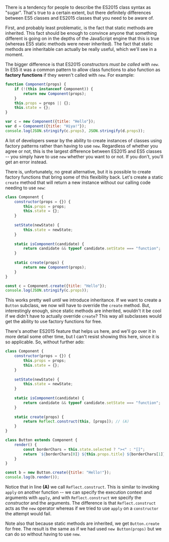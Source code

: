 There is a tendency for people to describe the ES2015 class syntax as "sugar". That's true to a certain extent, but there definitely differences between ES5 classes and ES2015 classes that you need to be aware of.

First, and probably least problematic, is the fact that static methods are inherited. This fact should be enough to convince anyone that something different is going on in the depths of the JavaScript engine that this is true (whereas ES5 static methods were never inherited). The fact that static methods are inheritable can actually be really useful, which we'll see in a moment.

The bigger difference is that ES2015 constructors _must be called with `new`_. In ES5 it was a common pattern to allow class functions to also function as **factory functions** if they weren't called with `new`. For example:

```javascript runnable
function Component(props) {
    if (!(this instanceof Component)) {
        return new Component(props);
    }
    this.props = props || {};
    this.state = {};
}

var c = new Component({title: "Hello"});
var d = Component({title: "Hiya!"});
console.log(JSON.stringify(c.props), JSON.stringify(d.props));
```

A lot of developers swear by the ability to create instances of classes using factory patterns rather than having to use `new`. Regardless of whether you agree or not, this is the largest difference between ES2015 and ES5 classes -- you simply have to use `new` whether you want to or not. If you don't, you'll get an error instead.

There is, unfortunately, no great alternative, but it is possible to create factory functions that bring some of this flexibility back. Let's create a static `create` method that will return a new instance without our calling code needing to use `new`:

```javascript runnable
class Component {
    constructor(props = {}) {
        this.props = props;
        this.state = {};
    }
    
    setState(newState) {
        this.state = newState;
    }
    
    static isComponent(candidate) {
        return candidate && typeof candidate.setState === "function";
    }
    
    static create(props) {
        return new Component(props);
    }
}

const c = Component.create({title: "Hello"});
console.log(JSON.stringify(c.props));
```

This works pretty well _until_ we introduce inheritance. If we want to create a `Button` subclass, we now will have to override the `create` method. But, interestingly enough, since static methods are inherited, wouldn't it be cool if we didn't have to actually override `create`? This way all subclasses would get the ability to use factory functions for free.

There's another ES2015 feature that helps us here, and we'll go over it in more detail some other time, but I can't resist showing this here, since it is so applicable. So, without further ado:

```javascript runnable
class Component {
    constructor(props = {}) {
        this.props = props;
        this.state = {};
    }
    
    setState(newState) {
        this.state = newState;
    }
    
    static isComponent(candidate) {
        return candidate && typeof candidate.setState === "function";
    }
    
    static create(props) {
        return Reflect.construct(this, [props]); // (A)
    }
}

class Button extends Component {
    render() {
        const borderChars = this.state.selected ? "><" : "[]";
        return `${borderChars[0]} ${this.props.title} ${borderChars[1]}`;
    }
}

const b = new Button.create({title: "Hello!"});
console.log(b.render());
```

Notice that in line **(A)** we call `Reflect.construct`. This is similar to invoking `apply` on another function -- we can specify the execution context and arguments with `apply`, and with `Reflect.construct` we specify the _constructor_ and the arguments. The difference is that `Reflect.construct` acts as the `new` operator whereas if we tried to use `apply` on a `constructor` the attempt would fail.

Note also that because static methods are inherited, we get `Button.create` for free. The result is the same as if we had used `new Button(props)` but we can do so without having to use `new`.

